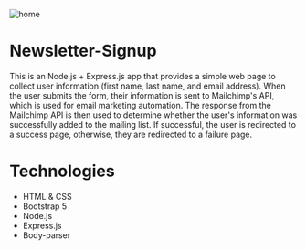 ![home](https://user-images.githubusercontent.com/71803829/218185251-9e55d986-8d39-45fa-810e-44ac75127172.png)

# Newsletter-Signup

This is an Node.js + Express.js app that provides a simple web page to collect user information (first name, last name, and email address). When the user submits the form, their information is sent to Mailchimp's API, which is used for email marketing automation. The response from the Mailchimp API is then used to determine whether the user's information was successfully added to the mailing list. If successful, the user is redirected to a success page, otherwise, they are redirected to a failure page. 

# Technologies

- HTML & CSS 
- Bootstrap 5 
- Node.js 
- Express.js 
- Body-parser 
